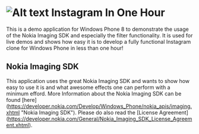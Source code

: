 ![Alt text](http://s7.directupload.net/images/131121/ytuqdcdr.png)
Instagram In One Hour
=====================

This is a demo application for Windows Phone 8 to demonstrate the usage of the Nokia Imaging SDK and especially the filter functionality. It is used for live demos and shows how easy it is to develop a fully functional Instagram clone for Windows Phone in less than one hour!

Nokia Imaging SDK
-----------------
This application uses the great Nokia Imaging SDK and wants to show how easy to use it is and what awesome effects one can perform with a minimum efford.
More Information about the Nokia Imaging SDK can be found [here] (https://developer.nokia.com/Develop/Windows_Phone/nokia_apis/imaging.xhtml "Nokia Imaging SDK").
Please do also read the [License Agreement] (https://developer.nokia.com/General/Nokia_Imaging_SDK_License_Agreement.xhtml).

